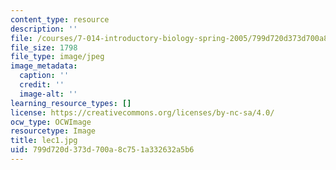 ```yaml
---
content_type: resource
description: ''
file: /courses/7-014-introductory-biology-spring-2005/799d720d373d700a8c751a332632a5b6_lec1.jpg
file_size: 1798
file_type: image/jpeg
image_metadata:
  caption: ''
  credit: ''
  image-alt: ''
learning_resource_types: []
license: https://creativecommons.org/licenses/by-nc-sa/4.0/
ocw_type: OCWImage
resourcetype: Image
title: lec1.jpg
uid: 799d720d-373d-700a-8c75-1a332632a5b6
---
```

